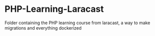 # PHP-Learning-Laracast
Folder containing the PHP learning course from laracast, a way to make migrations and everything dockerized
